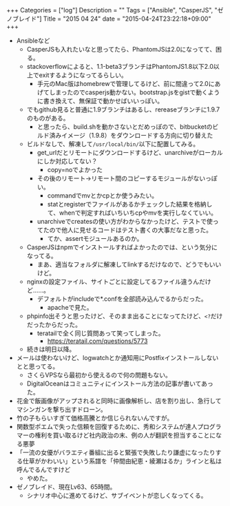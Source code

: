 +++
Categories = ["log"]
Description = ""
Tags = ["Ansible", "CasperJS", "ゼノブレイド"]
Title = "2015 04 24"
date = "2015-04-24T23:22:18+09:00"
+++

* Ansibleなど
	* CasperJSも入れたいなと思ってたら、PhantomJSは2.0になってて、困る。
	* stackoverflowによると、1.1-beta3ブランチはPhantomJS1.8以下2.0以上でexitするようになってるらしい。
		* 手元のMac版はhomebrewで管理してるけど、前に間違って2.0にあげてしまったのでcasperjs動かない。bootstrap.jsをgistで動くように書き換えて、無保証で動かせばいいっぽい。
	* でもgithub見ると普通に1.9ブランチはあるし、rereaseブランチに1.9.7のものがある。
		* と思ったら、build.shを動かさないとだめっぽので、bitbucketのビルド済みイメージ（1.9.8）をダウンロードする方向に切り替えた
	* ビルドなしで、解凍して`/usr/local/bin/`以下に配置してみる。
		* get_urlだとリモートにダウンロードするけど、unarchiveがローカルにしか対応してない？
			* copy=noでよかった
		* その後のリモート→リモート間のコピーするモジュールがないっぽい。
			* commandでmvとかcpとか使うみたい。
			* statとregisterでファイルがあるかチェックした結果を格納して、whenで判定すればいちいちcpやmvを実行しなくていい。
		* unarchiveでcreatesの使い方がわからなかったけど、テストで使ってたので他人に見せるコードはテスト書くの大事だなと思った。
			* てか、assertモジュールあるのか。
	* CasperJSはnpmでインストールすればよかったのでは、という気分になってる。
		* まあ、適当なフォルダに解凍してlinkするだけなので、どうでもいいけど。
	* nginxの設定ファイル、サイトごとに設定してるファイル違うんだけど……。
		* デフォルトがincludeで*.confを全部読み込んでるからだった。
			* apacheで見た。
	* phpinfo出そうと思ったけど、そのまま出ることになってたけど、`<?`だけだったからだった。
		* teratailで全く同じ質問あって笑ってしまった。
			* https://teratail.com/questions/5773
	* 続きは明日以降。
* メールは使わないけど、logwatchとか通知用にPostfixインストールしないとと思ってる。
	* さくらVPSなら最初から使えるので何の問題もない。
	* DigitalOceanはコミュニティにインストール方法の記事が書いてあった。
* 花金で飯画像がアップされると同時に画像解析し、店を割り出し、急行してマシンガンを撃ち出すドローン。
* 竹の子もらいすぎて価格高騰とか信じられないんですが。
* 関数型ポエムで失った信頼を回復するために、秀和システムが達人プログラマーの権利を買い取るけど社内政治の末、例の人が翻訳を担当することになる悪夢
* 「一流の女優がバラエティ番組に出ると緊張で失敗したり謙虚になったりする仕草がかわいい」という系譜を「仲間由紀恵・綾瀬はるか」ラインと私は呼んでるんですけど
	* やめた。
* ゼノブレイド、現在Lv63、65時間。
	* シナリオ中心に進めてるけど、サブイベントが恋しくなってくる。